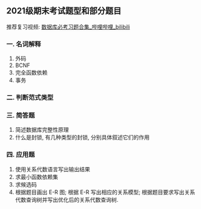 ## 2021级期末考试题型和部分题目

推荐复习视频: [数据库必考习题合集_哔哩哔哩_bilibili](https://www.bilibili.com/video/BV1P5411e7rU/?spm_id_from=333.788.recommend_more_video.0&vd_source=d03b0f673ed993b8e86fd863bd92d95e)

### 一. 名词解释

1. 外码
2. BCNF
3. 完全函数依赖
4. 事务

### 二. 判断范式类型

### 三. 简答题

1. 简述数据库完整性原理
2. 什么是封锁, 有几种类型的封锁, 分别具体叙述它们的作用

### 四. 应用题

1. 使用关系代数语言写出输出结果
2. 求最小函数依赖集
3. 求候选码
4. 根据题目画出 E-R 图; 根据 E-R 写出相应的关系模型; 根据题目要求写出关系代数查询树并写出优化后的关系代数查询树.